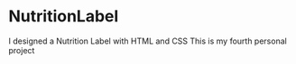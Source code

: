 # NutritionLabel
I designed a Nutrition Label with HTML and CSS 
This is my fourth personal project
